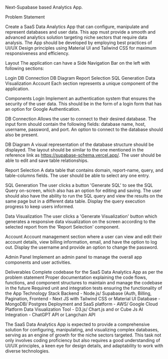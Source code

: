 Next-Supabase based Analytics App.

Problem Statement

Create a SaaS Data Analytics App that can configure, manipulate and represent databases and user data. This app must provide a smooth and advanced analytics solution targeting niche sectors that require data analysis. The App should be developed by employing best practices of UI/UX Design principles using Material UI and Tailwind CSS for maximum responsiveness and efficiency.

Layout The application can have a Side Navigation Bar on the left with following sections:

Login DB Connection DB Diagram Report Selection SQL Generation Data Visualization Account Each section represents a unique component of the application.

Components Login Implement an authentication system that ensures the security of the user data. This should be in the form of a login form that has an option for Google Authentication.

DB Connection Allows the user to connect to their desired database. The input form should contain the following fields: database name, host, username, password, and port. An option to connect to the database should also be present.

DB Diagram A visual representation of the database structure should be displayed. The layout should be similar to the one mentioned in the reference link as https://supabase-schema.vercel.app/. The user should be able to edit and save table relationships.

Report Selection A data table that contains domain, report-name, query, and table-columns fields. The user should be able to select any one entry.

SQL Generation The user clicks a button 'Generate SQL' to see the SQL Query on-screen, which also has an option for editing and saving. The user should also have the ability to run the SQL query and view the results on the same page but in a different data table. Display the query execution progress to keep users informed.

Data Visualization The user clicks a 'Generate Visualization' button which generates a responsive data visualization on the screen according to the selected report from the 'Report Selection' component.

Account Account management section where a user can view and edit their account details, view billing information, email, and have the option to log out. Display the username and provide an option to change the password.

Admin Panel Implement an admin panel to manage the overall app components and user activities.

Deliverables Complete codebase for the SaaS Data Analytics App as per the problem statement Proper documentation explaining the code flows, functions, and component structures to maintain and manage the codebase in the future Required unit and integration tests ensuring the functionality of the App Technology Stack Backend - Node.js/ Supabase (Auth, Billing, Pagination, Frontend - Next JS with Tailwind CSS or Material UI Database - MongoDB/ Postgres Deployment and SaaS platform - AWS/ Google Cloud Platform Data Visualization Tool - D3.js/ Chart.js and or Cube Js AI Integration - ChatGPT API or Langchain API

The SaaS Data Analytics App is expected to provide a comprehensive solution for configuring, manipulating, and visualizing complex databases, serving as an engine of growth for the niche sectors targeted. This task not only involves coding proficiency but also requires a good understanding of UI/UX principles, a keen eye for design details, and adaptability to work with diverse technologies.
